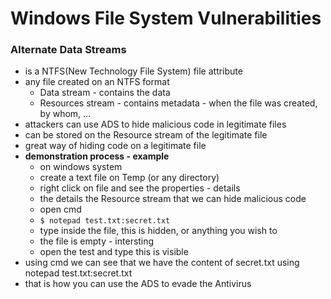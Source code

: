 # Windows File System Vulnerabilities 
### Alternate Data Streams
- is a NTFS(New Technology File System) file attribute
- any file created on an NTFS format
	- Data stream - contains the data
	- Resources stream - contains metadata - when the file was created, by whom, ...
- attackers can use ADS to hide malicious code in legitimate files
- can be stored on the Resource stream of the legitimate file
- great way of hiding code on a legitimate file
- **demonstration process - example**
	- on windows system
	- create a text file on Temp (or any directory)
	- right click on file and see the properties - details
	- the details the Resource stream that we can hide malicious code
	- open cmd
	- `$ notepad test.txt:secret.txt`
	- type inside the file, this is hidden, or anything you wish to 
	- the file is empty - intersting
	- open the test and type this is visible
- using cmd we can see that we have the content of secret.txt using notepad test.txt:secret.txt
- that is how you can use the ADS to evade the Antivirus
